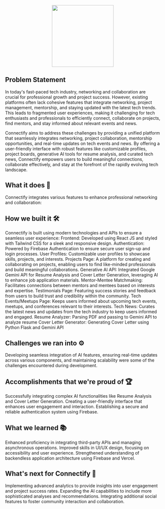 <div align='center'>
  <img src="https://github.com/user-attachments/assets/7657b117-bb6b-4384-b1b2-8202e3210ff4" width='200px'/>
</div>


## Problem Statement
In today's fast-paced tech industry, networking and collaboration are crucial for professional growth and project success. However, existing platforms often lack cohesive features that integrate networking, project management, mentorship, and staying updated with the latest tech trends. This leads to fragmented user experiences, making it challenging for tech enthusiasts and professionals to efficiently connect, collaborate on projects, find mentors, and stay informed about relevant events and news.

Connectify aims to address these challenges by providing a unified platform that seamlessly integrates networking, project collaboration, mentorship opportunities, and real-time updates on tech events and news. By offering a user-friendly interface with robust features like customizable profiles, project boards, generative AI tools for resume analysis, and curated tech news, Connectify empowers users to build meaningful connections, collaborate effectively, and stay at the forefront of the rapidly evolving tech landscape.

## What it does 🚀
Connectify integrates various features to enhance professional networking and collaboration:

## How we built it 🛠️
Connectify is built using modern technologies and APIs to ensure a seamless user experience:
Frontend: Developed using React JS and styled with Tailwind CSS for a sleek and responsive design.
Authentication: Powered by Firebase Authentication to ensure secure user sign-up and login processes.
User Profiles: Customizable user profiles to showcase skills, projects, and interests.
Projects Page: A platform for creating and collaborating on projects, enabling users to find like-minded professionals and build meaningful collaborations.
Generative AI API: Integrated Google Gemini API for Resume Analysis and Cover Letter Generation, leveraging AI to enhance job application materials.
Mentor-Mentee Matchmaking: Facilitates connections between mentors and mentees based on interests and expertise.
Testimonials Page: Featuring success stories and feedback from users to build trust and credibility within the community.
Tech Events/Meetups Page: Keeps users informed about upcoming tech events, meetups, and conferences relevant to their interests.
Tech News: Curates the latest news and updates from the tech industry to keep users informed and engaged.
Resume Analyzer: Parsing PDF and passing to Gemini API to analyze resume
Cover Letter Generator: Generating Cover Letter using Python Flask and Gemini API

## Challenges we ran into ⚙️
Developing seamless integration of AI features, ensuring real-time updates across various components, and maintaining scalability were some of the challenges encountered during development.

## Accomplishments that we're proud of 🏆
Successfully integrating complex AI functionalities like Resume Analysis and Cover Letter Generation.
Creating a user-friendly interface that enhances user engagement and interaction.
Establishing a secure and reliable authentication system using Firebase.

## What we learned 📚
Enhanced proficiency in integrating third-party APIs and managing asynchronous operations.
Improved skills in UI/UX design, focusing on accessibility and user experience.
Strengthened understanding of backendless application architecture using Firebase and Vercel.

## What's next for Connectify 🔮
Implementing advanced analytics to provide insights into user engagement and project success rates.
Expanding the AI capabilities to include more sophisticated analyses and recommendations.
Integrating additional social features to foster community interaction and collaboration.
